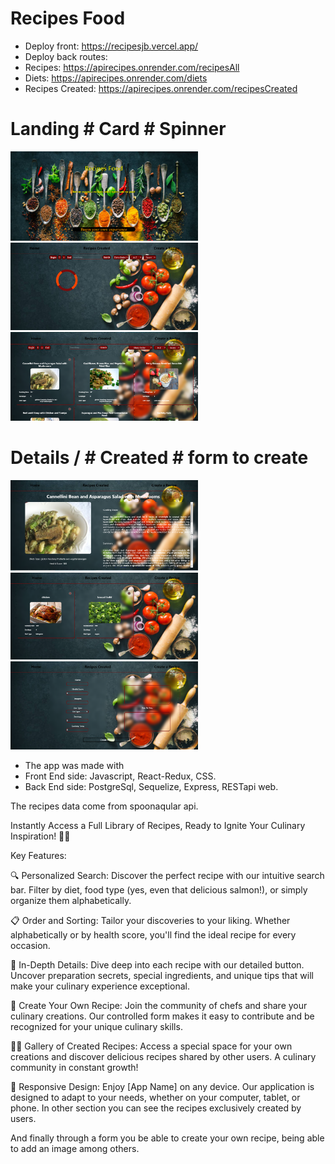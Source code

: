 # Recipes Food

- Deploy front: https://recipesjb.vercel.app/
- Deploy back routes:
- Recipes: https://apirecipes.onrender.com/recipesAll
- Diets: https://apirecipes.onrender.com/diets
- Recipes Created: https://apirecipes.onrender.com/recipesCreated


<div class="display: flex; flex-wrap: wrap;">

# Landing  # Card   # Spinner
<img src="./images/recipes-landing.png" width="300"/> <img src="./images/loader animation.png" width="300"/> <img src="./images/recipes-home.png" width="300"/>

# Details / # Created # form to create
<img src="./images/recipes-details.png" width="300"/> <img src="./images/recipes-created.png" width="300"/> <img src="./images/recipes-formCreate.png" width="300"/>

</div>


- The app was made with 
- Front End side: Javascript, React-Redux, CSS.
- Back End side: PostgreSql, Sequelize, Express, RESTapi web.

The recipes data come from spoonaqular api.

Instantly Access a Full Library of Recipes, Ready to Ignite Your Culinary Inspiration! 🍲🌟

Key Features:

🔍 Personalized Search: Discover the perfect recipe with our intuitive search bar. Filter by diet, food type (yes, even that delicious salmon!), or simply organize them alphabetically.

📋 Order and Sorting: Tailor your discoveries to your liking. Whether alphabetically or by health score, you'll find the ideal recipe for every occasion.

🔗 In-Depth Details: Dive deep into each recipe with our detailed button. Uncover preparation secrets, special ingredients, and unique tips that will make your culinary experience exceptional.

📝 Create Your Own Recipe: Join the community of chefs and share your culinary creations. Our controlled form makes it easy to contribute and be recognized for your unique culinary skills.

👩‍🍳 Gallery of Created Recipes: Access a special space for your own creations and discover delicious recipes shared by other users. A culinary community in constant growth!

📱 Responsive Design: Enjoy [App Name] on any device. Our application is designed to adapt to your needs, whether on your computer, tablet, or phone.
In other section you can see the recipes exclusively created by users.

And finally through a form you be able to create your own recipe, being able to add an image among others.

